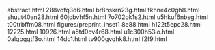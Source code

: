 abstract.html
288vofq3d6.html
br8nskrn23g.html
fkhne4c0gh8.html
shuut40an28.html
60jobvhf5n.html
7o702ok1s2.html
u5hkuf6nbsg.html
t00trbffm08.html
figures/preprint_inset1
8e88.html
h122t5epc28.html
12225.html
10926.html
a5td0cv4r68.html
u1c300h53lo.html
0alqpgqtf3o.html
14dc1.html
tv900gvqhk8.html
f2f9.html